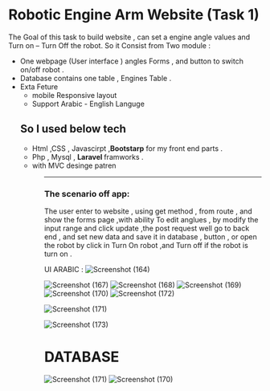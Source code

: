 <h1>Robotic Engine Arm Website (Task 1)</h1>
<p>
The Goal of this task to build website , can set a engine angle values and Turn on – Turn Off the robot. 
So it Consist from Two module : </p>
<ul>
    <li>	One webpage (User interface ) angles Forms , and button to switch on/off robot .</li>
    <li>Database contains one table , Engines  Table  .</li> 
    <li>
  Exta Feture
        <ul>
            <li> mobile  Responsive layout  </li>
            <li>         Support Arabic - English Languge </li>

    
</ul>    
<h2> So I used  below tech </h2>
<ul>
    <li>Html ,CSS , Javascirpt ,<strong>Bootstarp</strong> for my front end parts . </li>
    <li>Php , Mysql , <strong> Laravel </strong> framworks . </li>
    <li> with MVC desinge patren </li>
<ul>

<hr>
 <h3>
The scenario off app: 
    </h3>
 <p>   
The user enter to website , using get method , from route , and show the forms page ,with ability 
To edit anglues , by modify the input range and click update ,the post request well go to back end , and set new data and save it in database ,  button , or open the robot by click in 
Turn On robot ,and Turn off if the robot is turn on  . 
    </p>



UI ARABIC  :
   ![Screenshot (164)](https://user-images.githubusercontent.com/38506780/122871165-4fc67400-d337-11eb-9f34-9f299e7aaebe.png)

 ![Screenshot (167)](https://user-images.githubusercontent.com/38506780/122871286-75ec1400-d337-11eb-99ca-cbfa1bcc9136.png)
![Screenshot (168)](https://user-images.githubusercontent.com/38506780/122871288-771d4100-d337-11eb-931d-47f584f35fab.png)
![Screenshot (169)](https://user-images.githubusercontent.com/38506780/122871295-77b5d780-d337-11eb-9577-749db723f8c4.png)
![Screenshot (170)](https://user-images.githubusercontent.com/38506780/122871302-797f9b00-d337-11eb-992d-fc86c3076db1.png)
![Screenshot (172)](https://user-images.githubusercontent.com/38506780/122871349-88fee400-d337-11eb-84b4-cc063e9c7b4c.png)

![Screenshot (171)](https://user-images.githubusercontent.com/38506780/122871343-869c8a00-d337-11eb-8299-b1ceaa37217e.png)
    
![Screenshot (173)](https://user-images.githubusercontent.com/38506780/122871653-0165a500-d338-11eb-84f8-8d3a7333e9f4.png)
    <H1> DATABASE </H1>

![Screenshot (171)](https://user-images.githubusercontent.com/38506780/122871948-69b48680-d338-11eb-85ee-f7d542ac8343.png)
![Screenshot (170)](https://user-images.githubusercontent.com/38506780/122871962-6f11d100-d338-11eb-8379-7908565414c7.png)


